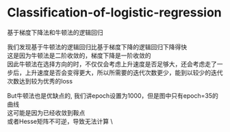 # Classification-of-logistic-regression
基于梯度下降法和牛顿法的逻辑回归




我们发现基于牛顿法的逻辑回归比基于梯度下降的逻辑回归下降得快\
这是因为牛顿法是二阶收敛的，梯度下降是一阶收敛的\
因此牛顿法在选择方向的时，不仅仅会考虑上升速度是否足够大，还会考虑走了一步后，上升速度是否会变得更大，所以所需要的迭代次数更少，能到以较少的迭代次数达到较为优秀的loss


But牛顿法也是优缺点的, 我们讲epoch设置为1000，但是图中只有epoch=35的曲线 \
这可能是因为已经收敛到鞍点 \
或者Hesse矩阵不可逆，导致无法计算 \
